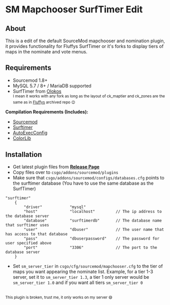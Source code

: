# SM Mapchooser SurfTimer Edit

## About

This is a edit of the default SourceMod mapchooser and nomination plugin, it provides functionality for Fluffys SurfTimer or it's forks to display tiers of maps in the nominate and vote menus.

## Requirements

* Sourcemod 1.8+
* MySQL 5.7 / 8+ / MariaDB supported
* SurfTimer from [Olokos](https://github.com/surftimer/Surftimer-olokos)
<br><sup>I mean it works with any fork as long as the layout of ck_maptier and ck_zones are the same as in [Fluffys](https://github.com/fluffyst/Surftimer) archived repo :wink:</sup>

**Compilation Requirements (Includes):**

* [Sourcemod](https://www.sourcemod.net/downloads.php?branch=stable)
* [Surftimer](https://github.com/surftimer/Surftimer-olokos/tree/master/addons/sourcemod/scripting/include)
* [AutoExecConfig](https://github.com/Impact123/AutoExecConfig)
* [ColorLib](https://github.com/c0rp3n/colorlib-sm)

## Installation

* Get latest plugin files from **[Release Page](https://github.com/qawery-just-sad/surftimer-mapchooser/releases)**
* Copy files over to `csgo/addons/sourcemod/plugins`
* Make sure that `csgo/addons/sourcemod/configs/databases.cfg` points to the surftimer database (You have to use the same database as the SurfTimer)
```
"surftimer"
	{
		"driver"			"mysql"
		"host"				"localhost"         // The ip address to the database server
		"database"			"surftimerdb"       // The database name that surftimer uses
		"user"				"dbuser"            // The user name that has access to that database
		"pass"				"dbuserpassword"    // The password for user specified above
		"port"              "3306"              // The port to the database server
	}
```
* Set `sm_server_tier` in `csgo/cfg/sourcemod/mapchooser.cfg` to the tier of maps you want appearing the nominate list. Example, for a tier 1-3 server, set it to `sm_server_tier 1.3`, a tier 1 only server would be `sm_server_tier 1.0` and if you want all tiers `sm_server_tier 0`

<br><sup>This plugin is broken, trust me, it only works on my server :smile:</sup>
